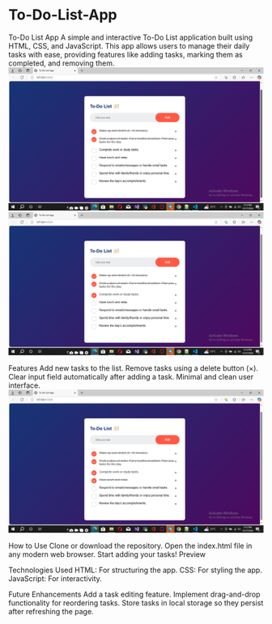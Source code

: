 # To-Do-List-App
To-Do List App A simple and interactive To-Do List application built using HTML, CSS, and JavaScript. This app allows users to manage their daily tasks with ease, providing features like adding tasks, marking them as completed, and removing them. 
![image alt](https://github.com/MalinduOshan/To-Do-List-App/blob/977742b4d062d4ec4a0d605ba0616b1738aca5a2/Screenshot%20(96).png)
![image alt](https://github.com/MalinduOshan/To-Do-List-App/blob/977742b4d062d4ec4a0d605ba0616b1738aca5a2/Screenshot%20(97).png)

Features
Add new tasks to the list.
Remove tasks using a delete button (×).
Clear input field automatically after adding a task.
Minimal and clean user interface.
![image alt](https://github.com/MalinduOshan/To-Do-List-App/blob/977742b4d062d4ec4a0d605ba0616b1738aca5a2/Screenshot%20(98).png)

How to Use
Clone or download the repository.
Open the index.html file in any modern web browser.
Start adding your tasks!
Preview


Technologies Used
HTML: For structuring the app.
CSS: For styling the app.
JavaScript: For interactivity.

Future Enhancements
Add a task editing feature.
Implement drag-and-drop functionality for reordering tasks.
Store tasks in local storage so they persist after refreshing the page.
